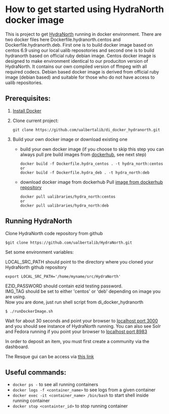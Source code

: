 # How to get started using HydraNorth docker image

This is project to get [HydraNorth](https://github.com/ualbertalib/HydraNorth) running in docker environment.
There are two docker files here Dockerfile.hydranorth.centos and Dockerfile.hydranorth.deb. First one is to
build docker image based on centos 6.9 using our local ualib reposotories and second one is to build
hydranorth based on official ruby debian image.
Centos docker image is designed to make environment identical to our produciton version of HydraNorth. It contains
our own compiled version of ffmpeg with all required codecs.
Debian based docker image is derived from official ruby image (debian based) and suitable for those who do not have
access to ualib repositories.

## Prerequisites:

  1. [Install Docker](https://docs.docker.com/engine/installation/)
  2. Clone current project:
     ```shell
     git clone https://github.com/ualbertalib/di_docker_hydranorth.git
     ```
  3. Build your own docker image or download existing one

     * build your own docker image
       (if you choose to skip this step you can always pull pre build
       images from [dockerhub](https://hub.docker.com/), see next step)
       ```shell
       docker build -f Dockerfile.hydra_centos . -t hydra_north:centos
       or
       docker build -f Dockerfile.hydra_deb . -t hydra_north:deb
       ```
     * download docker image from dockerhub
       Pull [image from dockerhub repository](https://hub.docker.com/r/ualibraries/hydra_north/)
       ```shell
       docker pull ualibraries/hydra_north:centos
       or
       docker pull ualibraries/hydra_north:deb
       ```

##  Running HydraNorth

  Clone HydraNorth code repository from github

  ```shell
  $git clone https://github.com/ualbertalib/HydraNorth.git
  ```

  Set some environment variables:

  LOCAL_SRC_PATH should point to the directory where you cloned your HydraNorth github repository

  ```shell
  export LOCAL_SRC_PATH='/home/myname/src/HydraNorth'
  ```

  EZID_PASSWORD should contain ezid testing password.<br />
  IMG_TAG should be set to either 'centos' or 'deb' depending on image you are using.<br />
  Now you are done, just run shell script from di_docker_hydranorth

  ```shell
  $ ./runDockerImage.sh
  ```

  Wait for about 30 seconds and point your browser to [localhost port 3000](http://localhost:3000) and you
  should see instance of HydraNorth running. You can also see Solr and Fedora running if you point your
  browser to  [localhost port 8983](http://localhost:8983)

  In order to deposit an item, you must first create a community via the dashboard.

  The Resque gui can be access  via [this link](http://localhost:3000/admin/queues/overview)




## Useful commands:

 * `docker ps -`                                 to see all running containers
 * `docker logs -f <container_name>`             to see logs from a given container
 * `docker exec -it <container_name> /bin/bash`  to start shell inside running container
 * `docker stop <containter_id>`                 to stop running container

